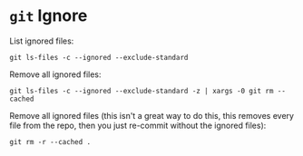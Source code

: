 # `git` Ignore

List ignored files:

    git ls-files -c --ignored --exclude-standard

Remove all ignored files:

    git ls-files -c --ignored --exclude-standard -z | xargs -0 git rm --cached

Remove all ignored files (this isn't a great way to do this, this removes every file from the repo, then you just re-commit without the ignored files):

    git rm -r --cached .

